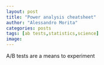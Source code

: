 ```yaml
---
layout: post
title: "Power analysis cheatsheet"
author: "Alessandro Morita"
categories: posts
tags: [ab tests,statistics,science]
image: 
---
```


A/B tests are a means to experiment